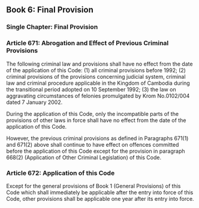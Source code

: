 ## Book 6: Final Provision

### Single Chapter: Final Provision

### Article 671: Abrogation and Effect of Previous Criminal Provisions

The following criminal law and provisions shall have no effect from the date of the application of this Code:
(1) all criminal provisions before 1992;
(2) criminal provisions of the provisions concerning judicial system, criminal law and criminal procedure applicable in the Kingdom of Cambodia during the transitional period adopted on 10 September 1992;
(3) the law on aggravating circumstances of felonies promulgated by Krom No.0102/004 dated 7 January 2002.

During the application of this Code, only the incompatible parts of the provisions of other laws in force shall have no effect from the date of the application of this Code.

However, the previous criminal provisions as defined in Paragraphs 671(1) and 671(2) above shall continue to have effect on offences committed before the application of this Code except for the provision in paragraph 668(2) (Application of Other Criminal Legislation) of this Code.

### Article 672: Application of this Code

Except for the general provisions of Book 1 (General Provisions) of this Code which shall immediately be applicable after the entry into force of this Code, other provisions shall be applicable one year after its entry into force.